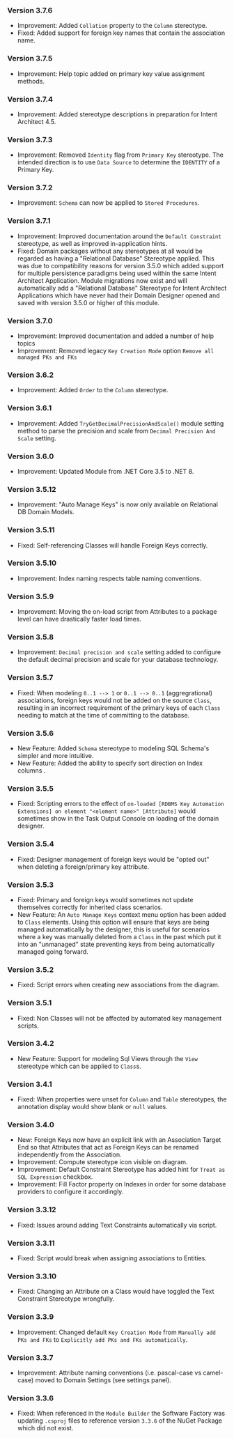 ### Version 3.7.6

- Improvement: Added `Collation` property to the `Column` stereotype.
- Fixed: Added support for foreign key names that contain the association name.

### Version 3.7.5

- Improvement: Help topic added on primary key value assignment methods.

### Version 3.7.4

- Improvement: Added stereotype descriptions in preparation for Intent Architect 4.5. 

### Version 3.7.3

- Improvement: Removed `Identity` flag from `Primary Key` stereotype. The intended direction is to use `Data Source` to determine the `IDENTITY` of a Primary Key.

### Version 3.7.2

- Improvement: `Schema` can now be applied to `Stored Procedures`.

### Version 3.7.1

- Improvement: Improved documentation around the `Default Constraint` stereotype, as well as improved in-application hints.
- Fixed: Domain packages without any stereotypes at all would be regarded as having a "Relational Database" Stereotype applied. This was due to compatibility reasons for version 3.5.0 which added support for multiple persistence paradigms being used within the same Intent Architect Application. Module migrations now exist and will automatically add a "Relational Database" Stereotype for Intent Architect Applications which have never had their Domain Designer opened and saved with version 3.5.0 or higher of this module.

### Version 3.7.0

- Improvement: Improved documentation and added a number of help topics
- Improvement: Removed legacy `Key Creation Mode` option `Remove all managed PKs and FKs`

### Version 3.6.2

- Improvement: Added `Order` to the `Column` stereotype.

### Version 3.6.1

- Improvement: Added `TryGetDecimalPrecisionAndScale()` module setting method to parse the precision and scale from `Decimal Precision And Scale` setting.

### Version 3.6.0

- Improvement: Updated Module from .NET Core 3.5 to .NET 8.

### Version 3.5.12

- Improvement: "Auto Manage Keys" is now only available on Relational DB Domain Models.

### Version 3.5.11

- Fixed: Self-referencing Classes will handle Foreign Keys correctly.

### Version 3.5.10

- Improvement: Index naming respects table naming conventions.

### Version 3.5.9

- Improvement: Moving the on-load script from Attributes to a package level can have drastically faster load times.

### Version 3.5.8

- Improvement: `Decimal precision and scale` setting added to configure the default decimal precision and scale for your database technology. 

### Version 3.5.7

- Fixed: When modeling `0..1 --> 1` or `0..1 --> 0..1` (aggregrational) associations, foreign keys would not be added on the source `Class`, resulting in an incorrect requirement of the primary keys of each `Class` needing to match at the time of committing to the database.

### Version 3.5.6

- New Feature: Added `Schema` stereotype to modeling SQL Schema's simpler and more intuitive.
- New Feature: Added the ability to specify sort direction on Index columns .

### Version 3.5.5

- Fixed: Scripting errors to the effect of `on-loaded [RDBMS Key Automation Extensions] on element "<element name>" [Attribute]` would sometimes show in the Task Output Console on loading of the domain designer.

### Version 3.5.4

- Fixed: Designer management of foreign keys would be "opted out" when deleting a foreign/primary key attribute.

### Version 3.5.3

- Fixed: Primary and foreign keys would sometimes not update themselves correctly for inherited class scenarios.
- New Feature: An `Auto Manage Keys` context menu option has been added to `Class` elements. Using this option will ensure that keys are being managed automatically by the designer, this is useful for scenarios where a key was manually deleted from a `Class` in the past which put it into an "unmanaged" state preventing keys from being automatically managed going forward.

### Version 3.5.2

- Fixed: Script errors when creating new associations from the diagram.

### Version 3.5.1

- Fixed: Non Classes will not be affected by automated key management scripts.

### Version 3.4.2

- New Feature: Support for modeling Sql Views through the `View` stereotype which can be applied to `Class`s.

### Version 3.4.1

- Fixed: When properties were unset for `Column` and `Table` stereotypes, the annotation display would show blank or `null` values.

### Version 3.4.0

- New: Foreign Keys now have an explicit link with an Association Target End so that Attributes that act as Foreign Keys can be renamed independently from the Association.
- Improvement: Compute stereotype icon visible on diagram.
- Improvement: Default Constraint Stereotype has added hint for `Treat as SQL Expression` checkbox.
- Improvement: Fill Factor property on Indexes in order for some database providers to configure it accordingly.

### Version 3.3.12

- Fixed: Issues around adding Text Constraints automatically via script.

### Version 3.3.11

- Fixed: Script would break when assigning associations to Entities.

### Version 3.3.10

- Fixed: Changing an Attribute on a Class would have toggled the Text Constraint Stereotype wrongfully.

### Version 3.3.9

- Improvement: Changed default `Key Creation Mode` from `Manually add PKs and FKs` to `Explicitly add PKs and FKs automatically`.

### Version 3.3.7

- Improvement: Attribute naming conventions (i.e. pascal-case vs camel-case) moved to Domain Settings (see settings panel).

### Version 3.3.6

- Fixed: When referenced in the `Module Builder` the Software Factory was updating `.csproj` files to reference version `3.3.6` of the NuGet Package which did not exist.
